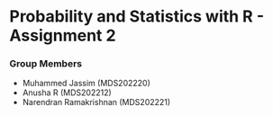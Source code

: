 # Probability and Statistics with R - Assignment 2

### Group Members
* Muhammed Jassim (MDS202220)
* Anusha R (MDS202212)
* Narendran Ramakrishnan (MDS202221)
